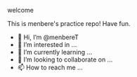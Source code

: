 welcome




This is menbere's practice repo! Have fun.

- 👋 Hi, I’m @menbereT
- 👀 I’m interested in ...
- 🌱 I’m currently learning ...
- 💞️ I’m looking to collaborate on ...
- 📫 How to reach me ...

<!---
menbereT/menbereT is a ✨ special ✨ repository because its `README.md` (this file) appears on your GitHub profile.
You can click the Preview link to take a look at your changes.
--->
